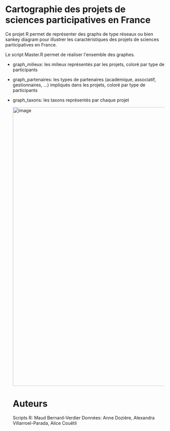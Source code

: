 # Cartographie des projets de sciences participatives en France
Ce projet R permet de représenter des graphs de type réseaux ou bien sankey diagram pour illustrer les caractéristiques des projets de sciences participatives en France. 

Le script Master.R permet de réaliser l'ensemble des graphes.  
- graph_milieux: les milieux représentés par les projets, coloré par type de participants
- graph_partenaires: les types de partenaires (académique, associatif, gestionnaires, ...) impliqués dans les projets, coloré par type de participants
- graph_taxons: les taxons représentés par chaque projet

  <img width="1302" height="883" alt="image" src="https://github.com/user-attachments/assets/30cad865-8eda-409c-8236-3d77441c29a0" />


  # Auteurs
  Scripts R: Maud Bernard-Verdier
  Données: Anne Dozière, Alexandra Villarroel-Parada, Alice Couëtil
